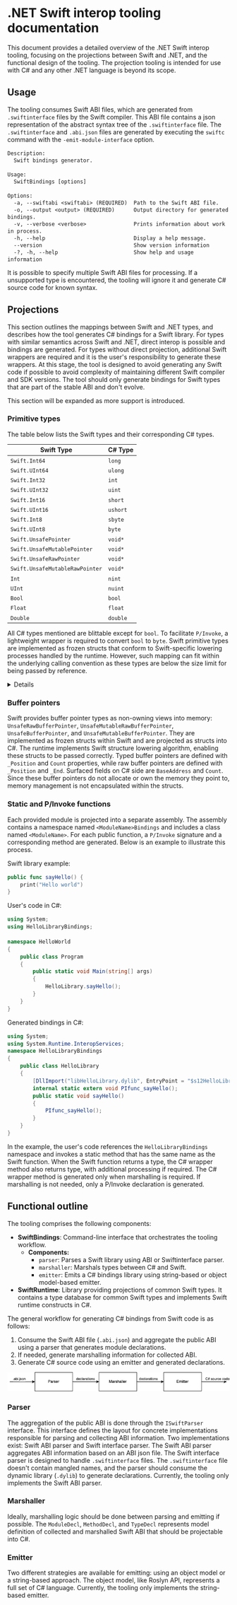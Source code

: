 # .NET Swift interop tooling documentation

This document provides a detailed overview of the .NET Swift interop tooling, focusing on the projections between Swift and .NET, and the functional design of the tooling. The projection tooling is intended for use with C# and any other .NET language is beyond its scope.

## Usage

The tooling consumes Swift ABI files, which are generated from `.swiftinterface` files by the Swift compiler. This ABI file contains a json representation of the abstract syntax tree of the `.swiftinterface` file. The `.swiftinterface` and `.abi.json` files are generated by executing the `swiftc` command with the `-emit-module-interface` option.

```
Description:
  Swift bindings generator.

Usage:
  SwiftBindings [options]

Options:
  -a, --swiftabi <swiftabi> (REQUIRED)  Path to the Swift ABI file.
  -o, --output <output> (REQUIRED)      Output directory for generated bindings.
  -v, --verbose <verbose>               Prints information about work in process.
  -h, --help                            Display a help message.
  --version                             Show version information
  -?, -h, --help                        Show help and usage information
```

It is possible to specify multiple Swift ABI files for processing. If a unsupported type is encountered, the tooling will ignore it and generate C# source code for known syntax.

## Projections

This section outlines the mappings between Swift and .NET types, and describes how the tool generates C# bindings for a Swift library. For types with similar semantics across Swift and .NET, direct interop is possible and bindings are generated. For types without direct projection, additional Swift wrappers are required and it is the user's responsibility to generate these wrappers. At this stage, the tool is designed to avoid generating any Swift code if possible to avoid complexity of maintaining different Swift compiler and SDK versions. The tool should only generate bindings for Swift types that are part of the stable ABI and don't evolve.

This section will be expanded as more support is introduced.

### Primitive types

The table below lists the Swift types and their corresponding C# types.

| Swift Type                      | C# Type  |
| ------------------------------- | -------- |
| `Swift.Int64`                   | `long`   |
| `Swift.UInt64`                  | `ulong`  |
| `Swift.Int32`                   | `int`    |
| `Swift.UInt32`                  | `uint`   |
| `Swift.Int16`                   | `short`  |
| `Swift.UInt16`                  | `ushort` |
| `Swift.Int8`                    | `sbyte`  |
| `Swift.UInt8`                   | `byte`   |
| `Swift.UnsafePointer`           | `void*`  |
| `Swift.UnsafeMutablePointer`    | `void*`  |
| `Swift.UnsafeRawPointer`        | `void*`  |
| `Swift.UnsafeMutableRawPointer` | `void*`  |
| `Int`                           | `nint`   |
| `UInt`                          | `nuint`  |
| `Bool`                          | `bool`   |
| `Float`                         | `float`  |
| `Double`                        | `double` |

All C# types mentioned are blittable except for `bool`. To facilitate `P/Invoke`, a lightweight wrapper is required to convert `bool` to `byte`. Swift primitive types are implemented as frozen structs that conform to Swift-specific lowering processes handled by the runtime. However, such mapping can fit within the underlying calling convention as these types are below the size limit for being passed by reference.

<details>
The Swift type database is an XML-based file format used for describing primitive data types with the following structure:

```xml
<?xml version="1.0" encoding="utf-8"?>
<swifttypedatabase version="1.0">
    <entities>
        <!-- Individual entities describing Swift data types with C# projections -->
    </entities>
</swifttypedatabase>
```
#### Elements

##### `entities`
- **Description:** Container for individual data type entities.
- **Child Elements:**
    - `entity`: Represents a specific data type in Swift.
        - **Attributes:**
        - `managedNameSpace`: Specifies the managed namespace of the data type.
        - `managedTypeName`: Specifies the managed type name of the data type.
        - **Child Elements:**
        - `typedeclaration`: Represents the declaration of the Swift type.
            - **Attributes:**
            - `kind`: Specifies the kind of type declaration.
            - `name`: Specifies the name of the Swift type.
            - `module`: Specifies the module of the Swift type.
</details>

### Buffer pointers

Swift provides buffer pointer types as non-owning views into memory: `UnsafeRawBufferPointer`, `UnsafeMutableRawBufferPointer`, `UnsafeBufferPointer`, and `UnsafeMutableBufferPointer`. They are implemented as frozen structs within Swift and are projected as structs into C#. The runtime implements Swift structure lowering algorithm, enabling these structs to be passed correctly. Typed buffer pointers are defined with `_Position` and `Count` properties, while raw buffer pointers are defined with `_Position` and `_End`. Surfaced fields on C# side are `BaseAddress` and `Count`. Since these buffer pointers do not allocate or own the memory they point to, memory management is not encapsulated within the structs.

### Static and P/Invoke functions

Each provided module is projected into a separate assembly. The assembly contains a namespace named `<ModuleName>Bindings` and includes a class named `<ModuleName>`. For each public function, a `P/Invoke` signature and a corresponding method are generated. Below is an example to illustrate this process.

Swift library example:
```swift
public func sayHello() {
    print("Hello world")
}
```

User's code in C#:
```csharp
using System;
using HelloLibraryBindings;

namespace HelloWorld
{
    public class Program
    {
        public static void Main(string[] args)
        {
            HelloLibrary.sayHello();
        }
    }
}
```

Generated bindings in C#:
```csharp
using System;
using System.Runtime.InteropServices;
namespace HelloLibraryBindings
{
    public class HelloLibrary
    {
        [DllImport("libHelloLibrary.dylib", EntryPoint = "$s12HelloLibrary03sayA0yyF")]
        internal static extern void PIfunc_sayHello();
        public static void sayHello()
        {
            PIfunc_sayHello();
        }
    }
}
```

In the example, the user's code references the `HelloLibraryBindings` namespace and invokes a static method that has the same name as the Swift function. When the Swift function returns a type, the C# wrapper method also returns type, with additional processing if required. The C# wrapper method is generated only when marshalling is required. If marshalling is not needed, only a P/Invoke declaration is generated.

## Functional outline

The tooling comprises the following components:
- **SwiftBindings**: Command-line interface that orchestrates the tooling workflow.
    - **Components:**
        - `parser`: Parses a Swift library using ABI or Swiftinterface parser.
        - `marshaller`: Marshals types between C# and Swift.
        - `emitter`: Emits a C# bindings library using string-based or object model-based emitter.
- **SwiftRuntime**: Library providing projections of common Swift types. It contains a type database for common Swift types and implements Swift runtime constructs in C#.

The general workflow for generating C# bindings from Swift code is as follows:
1. Consume the Swift ABI file (`.abi.json`) and aggregate the public ABI using a parser that generates module declarations.
2. If needed, generate marshalling information for collected ABI.
3. Generate C# source code using an emitter and generated declarations.

![Functional outline](functional-outline.png)

### Parser

The aggregation of the public ABI is done through the `ISwiftParser` interface. This interface defines the layout for concrete implementations responsible for parsing and collecting ABI information. Two implementations exist: Swift ABI parser and Swift interface parser. The Swift ABI parser aggregates ABI information based on an ABI json file. The Swift interface parser is designed to handle `.swiftinterface` files. The `.swiftinterface` file doesn't contain mangled names, and the parser should consume the dynamic library (`.dylib`) to generate declarations. Currently, the tooling only implements the Swift ABI parser.

### Marshaller

Ideally, marshalling logic should be done between parsing and emitting if possible. The `ModuleDecl`, `MethodDecl`, and `TypeDecl` represents model definition of collected and marshalled Swift ABI that should be projectable into C#.

### Emitter

Two different strategies are available for emitting: using an object model or a string-based approach. The object model, like Roslyn API, represents a full set of C# language. Currently, the tooling only implements the string-based emitter.
